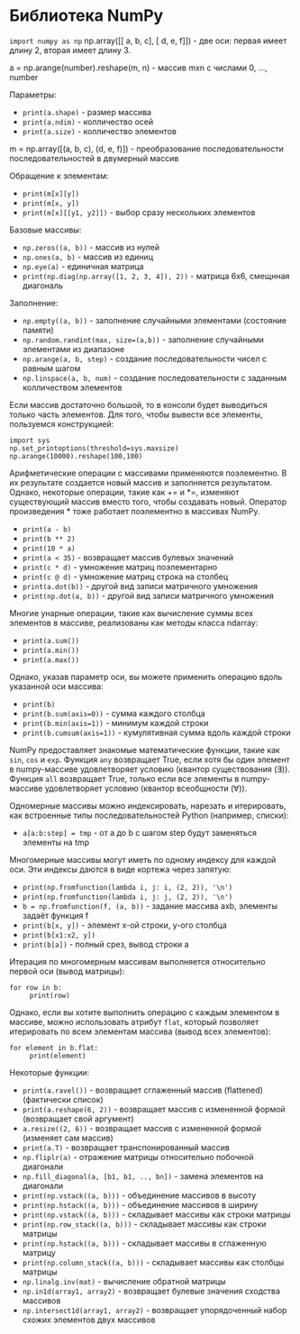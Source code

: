 <h1>Библиотека NumPy</h1>

`import numpy as np`
np.array([[ a, b, c],
          [ d, e, f]]) - две оси: первая имеет длину 2, вторая имеет длину 3.
          
a = np.arange(number).reshape(m, n) - массив mхn с числами 0, ..., number

Параметры:
- `print(a.shape)` - размер массива
- `print(a.ndim)` - колличество осей
- `print(a.size)` - колличество элементов

m = np.array([(a, b, c), (d, e, f)]) - преобразование последовательности последовательностей в двумерный массив

Обращение к элементам:
- `print(m[x][y])`
- `print(m[x, y])`
- `print(m[x][[y1, y2]])` - выбор сразу нескольких элементов

Базовые массивы:
- `np.zeros((a, b))` - массив из нулей
- `np.ones(a, b)` - массив из единиц
- `np.eye(a)` - единичная матрица
- `print(np.diag(np.array([1, 2, 3, 4]), 2))` - матрица 6х6, смещнная диагональ

Заполнение:
- `np.empty((a, b))` - заполнение случайными элементами (состояние памяти)
- `np.random.randint(max, size=(a,b))` - заполнение случайными элементами из диапазоне
- `np.arange(a, b, step)` - создание последовательности чисел с равным шагом
- `np.linspace(a, b, num)` - создание последовательности с заданным колличеством элементов

Если массив достаточно большой, то в консоли будет выводиться только часть элементов. Для того, чтобы вывести все элементы, пользуемся конструкцией:
```
import sys
np.set_printoptions(threshold=sys.maxsize)
np.arange(10000).reshape(100,100)
```

Арифметические операции с массивами применяются поэлементно. В их результате создается новый массив и заполняется результатом. Однако, некоторые операции, такие как += и *=, изменяют существующий массив вместо того, чтобы создавать новый. Оператор произведения * тоже работает поэлементно в массивах NumPy.
- `print(a - b)`
- `print(b ** 2)`
- `print(10 * a)`
- `print(a < 35)` - возвращает массив булевых значений
- `print(c * d)` - умножение матриц поэлементарно
- `print(c @ d)` - умножение матриц строка на столбец
- `print(a.dot(b))` - другой вид записи матричного умножения
- `print(np.dot(a, b))` - другой вид записи матричного умножения

Многие унарные операции, такие как вычисление суммы всех элементов в массиве, реализованы как методы класса ndarray:
- `print(a.sum())`
- `print(a.min())`
- `print(a.max())`

Однако, указав параметр оси, вы можете применить операцию вдоль указанной оси массива:
- `print(b)`
- `print(b.sum(axis=0))` - сумма каждого столбца
- `print(b.min(axis=1))` - минимум каждой строки
- `print(b.cumsum(axis=1))` - кумулятивная сумма вдоль каждой строки

NumPy предоставляет знакомые математические функции, такие как `sin`, `cos` и `exp`.
Функция `any` возвращает True, если хотя бы один элемент в numpy-массиве удовлетворяет условию (квантор существования (∃)).
Функция `all` возвращает True, только если все элементы в numpy-массиве удовлетворяет условию (квантор всеобщности (∀)).

Одномерные массивы можно индексировать, нарезать и итерировать, как встроенные типы последовательностей Python (например, списки):
- `a[a:b:step] = tmp` - от a до b с шагом step будут заменяться элементы на tmp

Многомерные массивы могут иметь по одному индексу для каждой оси. Эти индексы даются в виде кортежа через запятую:
- `print(np.fromfunction(lambda i, j: i, (2, 2)), '\n')`
- `print(np.fromfunction(lambda i, j: j, (2, 2)), '\n')`
- `b = np.fromfunction(f, (a, b))` - задание массива axb, элементы задаёт функция f
- `print(b[x, y])` - элемент x-ой строки, y-ого столбца
- `print(b[x1:x2, y])`
- `print(b[a])` - полный срез, вывод строки a

Итерация по многомерным массивам выполняется относительно первой оси (вывод матрицы):
```
for row in b:
     print(row)
```
Однако, если вы хотите выполнить операцию с каждым элементом в массиве, можно использовать атрибут `flat`, который позволяет итерировать по всем элементам массива (вывод всех элементов):
```
for element in b.flat:
     print(element)
```

Некоторые функции:
- `print(a.ravel())` - возвращает сглаженный массив (flattened) (фактически список)
- `print(a.reshape(6, 2))` - возвращает массив с измененной формой (возвращает свой аргумент)
- `a.resize((2, 6))` - возвращает массив с измененной формой (изменяет сам массив)
- `print(a.T)` - возвращает транспонированный массив
- `np.fliplr(a)` - отражение матрицы относительно побочной диагонали
- `np.fill_diagonal(a, [b1, b1, .., bn])` - замена элементов на диагонали
- `print(np.vstack((a, b)))` - объединение массивов в высоту
- `print(np.hstack((a, b)))` - объединение массивов в ширину
- `print(np.vstack((a, b)))` - складывает массивы как строки матрицы
- `print(np.row_stack((a, b)))` - складывает массивы как строки матрицы
- `print(np.hstack((a, b)))` - складывает массивы в сглаженную матрицу
- `print(np.column_stack((a, b)))` - складывает массивы как столбцы матрицы
- `np.linalg.inv(mat)` - вычисление обратной матрицы
- `np.in1d(array1, array2)` - возвращает булевые значения сходства массивов
- `np.intersect1d(array1, array2)` - возвращает упорядоченный набор схожих элементов двух массивов
